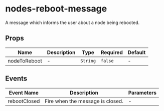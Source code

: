# nodes-reboot-message

A message which informs the user about a node being rebooted.

## Props

<!-- @vuese:nodes-reboot-message:props:start -->
|Name|Description|Type|Required|Default|
|---|---|---|---|---|
|nodeToReboot|-|`String`|`false`|-|

<!-- @vuese:nodes-reboot-message:props:end -->


## Events

<!-- @vuese:nodes-reboot-message:events:start -->
|Event Name|Description|Parameters|
|---|---|---|
|rebootClosed|Fire when the message is closed.|-|

<!-- @vuese:nodes-reboot-message:events:end -->


